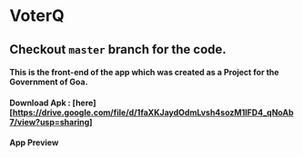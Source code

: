 # VoterQ

## Checkout ```master``` branch for the code.

#### This is the front-end of the app which was created as a Project for the Government of Goa.

#### Download Apk : [here][https://drive.google.com/file/d/1faXKJaydOdmLvsh4sozM1lFD4_qNoAb7/view?usp=sharing]

#### App Preview

